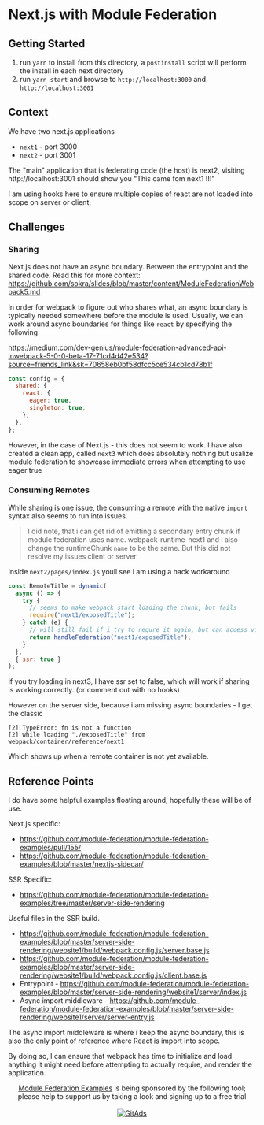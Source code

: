 # Next.js with Module Federation

## Getting Started

1. run `yarn` to install from this directory, a `postinstall` script will perform the install in each next directory
2. run `yarn start` and browse to `http://localhost:3000` and `http://localhost:3001`

## Context

We have two next.js applications

- `next1` - port 3000
- `next2` - port 3001

The "main" application that is federating code (the host) is next2, visiting http://localhost:3001 should show you "This came fom next1 !!!"

I am using hooks here to ensure multiple copies of react are not loaded into scope on server or client.

## Challenges

### Sharing

Next.js does not have an async boundary. Between the entrypoint and the shared code.
Read this for more context: https://github.com/sokra/slides/blob/master/content/ModuleFederationWebpack5.md

In order for webpack to figure out who shares what, an async boundary is typically needed somewhere before the module is used.
Usually, we can work around async boundaries for things like `react` by specifying the following

https://medium.com/dev-genius/module-federation-advanced-api-inwebpack-5-0-0-beta-17-71cd4d42e534?source=friends_link&sk=70658eb0bf58dfcc5ce534cb1cd78b1f

```js
const config = {
  shared: {
    react: {
      eager: true,
      singleton: true,
    },
  },
};
```

However, in the case of Next.js - this does not seem to work. I have also created a clean app, called `next3` which does absolutely nothing but usalize module federation to showcase immediate errors when attempting to use eager true

### Consuming Remotes

While sharing is one issue, the consuming a remote with the native `import` syntax also seems to run into issues.

> I did note, that i can get rid of emitting a secondary entry chunk if module federation uses name. webpack-runtime-next1 and i also change the runtimeChunk `name` to be the same. But this did not resolve my issues client or server

Inside `next2/pages/index.js` youll see i am using a hack workaround

```js
const RemoteTitle = dynamic(
  async () => {
    try {
      // seems to make webpack start loading the chunk, but fails
      require("next1/exposedTitle");
    } catch (e) {
      // will still fail if i try to requre it again, but can access via low level api?
      return handleFederation("next1/exposedTitle");
    }
  },
  { ssr: true }
);
```

If you try loading in next3, I have ssr set to false, which will work if sharing is working correctly. (or comment out with no hooks)

However on the server side, because i am missing async boundaries - I get the classic

```
[2] TypeError: fn is not a function
[2] while loading "./exposedTitle" from webpack/container/reference/next1
```

Which shows up when a remote container is not yet available.

## Reference Points

I do have some helpful examples floating around, hopefully these will be of use.

Next.js specific:

- https://github.com/module-federation/module-federation-examples/pull/155/
- https://github.com/module-federation/module-federation-examples/blob/master/nextjs-sidecar/

SSR Specific:

- https://github.com/module-federation/module-federation-examples/tree/master/server-side-rendering

Useful files in the SSR build.

- https://github.com/module-federation/module-federation-examples/blob/master/server-side-rendering/website1/build/webpack.config.js/server.base.js
- https://github.com/module-federation/module-federation-examples/blob/master/server-side-rendering/website1/build/webpack.config.js/client.base.js
- Entrypoint - https://github.com/module-federation/module-federation-examples/blob/master/server-side-rendering/website1/server/index.js
- Async import middleware - https://github.com/module-federation/module-federation-examples/blob/master/server-side-rendering/website1/server/server-entry.js

The async import middleware is where i keep the async boundary, this is also the only point of reference where React is import into scope.

By doing so, I can ensure that webpack has time to initialize and load anything it might need before attempting to actually require, and render the application.

<p align="center">
  <a href="https://github.com/module-federation/module-federation-examples">Module Federation Examples</a> is being sponsored by the following tool; please help to support us by taking a look and signing up to a free trial
  <br><br>
  <a href="https://tracking.gitads.io/?repo=module-federation/module-federation-examples"> <img src="https://images.gitads.io/module-federation/module-federation-examples" alt="GitAds"/> </a>
</p>
